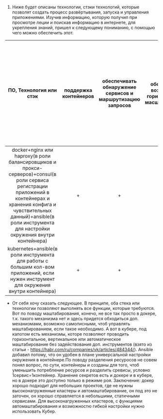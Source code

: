 1. Ниже будет описаны технологии, стэки технологий, которые позволят создать процесс развёртывания, запуска и управления приложениями. Изучив информацию, которую получил при просмотре леции и поискав информацию в интернете, для укрепления знаний, пришел к следующему пониманию, с помощью чего можно обеспечить этот.

|ПО, Технология или стэк|поддержка контейнеров|обеспечивать обнаружение сервисов и маршрутизацию запросов|обеспечивать возможность горизонтального масштабирования|обеспечивать возможность автоматического масштабирования|обеспечивать явное разделение ресурсов, доступных извне и внутри системы|обеспечивать возможность конфигурировать приложения с помощью переменных среды, в том числе с возможностью безопасного хранения чувствительных данных таких как пароли, ключи доступа, ключи шифрования и т. п.|
|:--:|:--:|:--:|:--:|:--:|:--:|:--:|
|docker+nginx или haproxy(в роли балансировщиков и прокси-серверов)+consul(в роли сервиса регистрации приложений в контейнерах и хранения конфига и чувствительных данный)+ansible(в роли инструмента для настройки окружения внутри контейнера)|+|+|+|+|+|+|
|kubernetes+ansible(в роли инструмента для работы с большим кол-вом приложений, если нужен инструмент для окружения внутри контейнера)|+|+|+|+|+|+|
 * От себя хочу сказать следующее. В принципе, оба стека или технологии позволяют выполнять все функции, которые требуются. Вот по поводу маштабирования, конечо, не все так просто в докере, т.к. такого механизма нет и здесь придется обходиться доп. механизмами, возможно самописными, чтоб управлять маштабированием, если такое необходимо. А вот в кубере, под капотом есть механизмы, которе позволяют проводить горизонтальное, вертикальное или автоматическое маштабирование без задействования доп. инструментов (взято из статьи - https://habr.com/ru/companies/vk/articles/484344/). Ansible добавил потому, что он удобен в плане универсальной настройки окружения в контейнере.По поводу разделения ресуросов не совем понял вопрос, по сути, контейнеры и созданы для того, чтоб уменьшить потребление ресурсов и разделить сревисы, условно 1сервис=1контейнер. Хранение секретов есть и докере и в кубере, но в докере это доступно только в режиме роя. Заключение: докер хорошо подходит для небольших проектов, где не нужны высоконагруженные кластеры и автомаштабирование, он под это не заточен, он хорошо справляется в небольшими, статичными сервисами. Для высоконагруженных кластеров, с функциями автомаштабирования и возможностю гибкой настройки нужно использовать Кубер.
